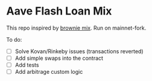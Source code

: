 # Aave Flash Loan Mix
This repo inspired by [brownie mix](https://github.com/brownie-mix/aave-flashloan-mix). Run on mainnet-fork.

To do:
- [ ] Solve Kovan/Rinkeby issues (transactions reverted)
- [ ] Add simple swaps into the contract
- [ ] Add tests
- [ ] Add arbitrage custom logic
